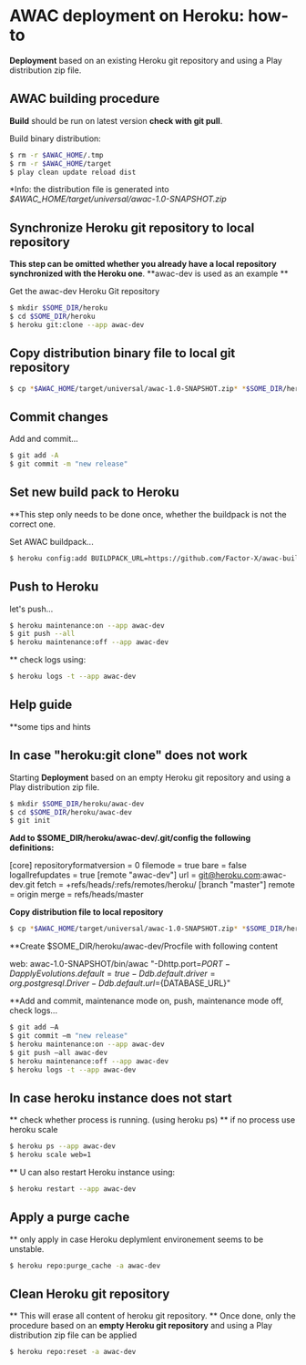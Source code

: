 # AWAC deployment on Heroku: how-to

**Deployment** based on an existing Heroku git repository and using a Play distribution zip file.

## AWAC building procedure

**Build** should be run on latest version **check with git pull**.

Build binary distribution:

```sh
$ rm -r $AWAC_HOME/.tmp
$ rm -r $AWAC_HOME/target
$ play clean update reload dist
```

*Info: the distribution file is generated into *$AWAC_HOME/target/universal/awac-1.0-SNAPSHOT.zip*

## Synchronize Heroku git repository to local repository

**This step can be omitted whether you already have a local repository synchronized with the Heroku one**.
**awac-dev is used as an example **


Get the awac-dev Heroku Git repository

```sh
$ mkdir $SOME_DIR/heroku
$ cd $SOME_DIR/heroku
$ heroku git:clone --app awac-dev
```

## Copy distribution binary file to local git repository

```sh
$ cp *$AWAC_HOME/target/universal/awac-1.0-SNAPSHOT.zip* *$SOME_DIR/heroku/awac-dev*
```

## Commit changes

Add and commit...

```sh
$ git add -A
$ git commit -m "new release"
```

## Set new build pack to Heroku

**This step only needs to be done once, whether the buildpack is not the correct one.

Set AWAC buildpack...

```sh
$ heroku config:add BUILDPACK_URL=https://github.com/Factor-X/awac-buildpack.git --app awac-dev
```

## Push to Heroku

let's push...

```sh
$ heroku maintenance:on --app awac-dev
$ git push --all
$ heroku maintenance:off --app awac-dev

```

** check logs using:

```sh
$ heroku logs -t --app awac-dev
```

## Help guide

**some tips and hints

## In case "heroku:git clone" does not work

Starting **Deployment** based on an empty Heroku git repository and using a Play distribution zip file.

```sh
$ mkdir $SOME_DIR/heroku/awac-dev
$ cd $SOME_DIR/heroku/awac-dev
$ git init
```

**Add to $SOME_DIR/heroku/awac-dev/.git/config the following definitions:**


[core]
    repositoryformatversion = 0
    filemode = true
    bare = false
    logallrefupdates = true
[remote "awac-dev"]
    url = git@heroku.com:awac-dev.git
    fetch = +refs/heads/:refs/remotes/heroku/
[branch "master"]
    remote = origin
    merge = refs/heads/master


**Copy distribution file to local repository**

```sh
$ cp *$AWAC_HOME/target/universal/awac-1.0-SNAPSHOT.zip* *$SOME_DIR/heroku/awac-dev*
```

**Create $SOME_DIR/heroku/awac-dev/Procfile with following content

web: awac-1.0-SNAPSHOT/bin/awac "-Dhttp.port=${PORT} -DapplyEvolutions.default=true -Ddb.default.driver=org.postgresql.Driver -Ddb.default.url=${DATABASE_URL}"

**Add and commit, maintenance mode on, push, maintenance mode off, check logs...

```sh
$ git add –A
$ git commit –m "new release"
$ heroku maintenance:on --app awac-dev
$ git push –all awac-dev
$ heroku maintenance:off --app awac-dev
$ heroku logs -t --app awac-dev

```

## In case heroku instance does not start

** check whether process is running. (using heroku ps)
** if no process use heroku scale

```sh
$ heroku ps --app awac-dev
$ heroku scale web=1
```

** U can also restart Heroku instance using:

```sh
$ heroku restart --app awac-dev
```

## Apply a purge cache

** only apply in case Heroku deplymlent environement seems to be unstable.

```sh
$ heroku repo:purge_cache -a awac-dev
```

## Clean Heroku git repository

** This will erase all content of heroku git repository.
** Once done, only the procedure based on an **empty Heroku git repository** and using a Play distribution zip file can be applied

```sh
$ heroku repo:reset -a awac-dev
```


